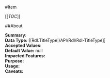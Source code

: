 #Item

[[_TOC_]]

##About

**Summary:**   
**Data Type:** [[Rdl.TitleType|/API/Rdl/Rdl-TitleType]]  
**Accepted Values:**   
**Default Value:** null  
**Impacted Features:**   
**Purpose:**   
**Usage:**   
**Caveats:**   

